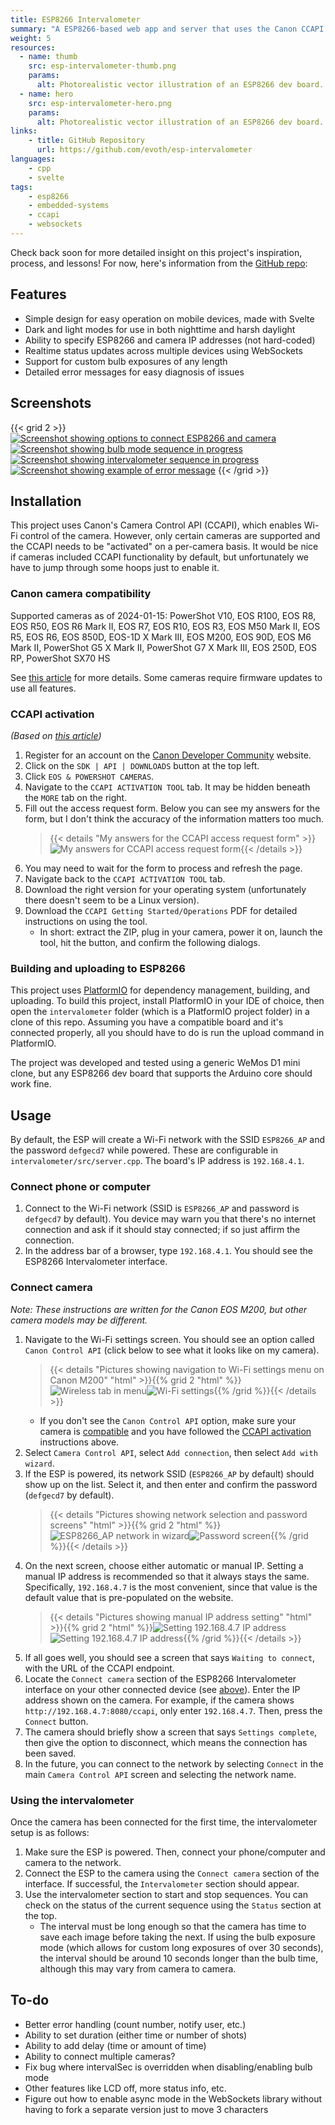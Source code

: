 ```yaml
---
title: ESP8266 Intervalometer
summary: "A ESP8266-based web app and server that uses the Canon CCAPI to trigger a series of exposures over Wi-Fi"
weight: 5
resources:
  - name: thumb
    src: esp-intervalometer-thumb.png
    params:
      alt: Photorealistic vector illustration of an ESP8266 dev board.
  - name: hero
    src: esp-intervalometer-hero.png
    params:
      alt: Photorealistic vector illustration of an ESP8266 dev board.
links:
    - title: GitHub Repository
      url: https://github.com/evoth/esp-intervalometer
languages:
    - cpp
    - svelte
tags:
    - esp8266
    - embedded-systems
    - ccapi
    - websockets
---
```


Check back soon for more detailed insight on this project's inspiration, process, and lessons! For now, here's information from the [GitHub repo](https://github.com/evoth/esp-intervalometer):

## Features

- Simple design for easy operation on mobile devices, made with Svelte
- Dark and light modes for use in both nighttime and harsh daylight
- Ability to specify ESP8266 and camera IP addresses (not hard-coded)
- Realtime status updates across multiple devices using WebSockets
- Support for custom bulb exposures of any length
- Detailed error messages for easy diagnosis of issues

## Screenshots

{{< grid 2 >}}
[![Screenshot showing options to connect ESP8266 and camera](screenshots/screenshot_1.png)](screenshots/screenshot_1.png)
[![Screenshot showing bulb mode sequence in progress](screenshots/screenshot_2.png)](screenshots/screenshot_2.png)
[![Screenshot showing intervalometer sequence in progress](screenshots/screenshot_3.png)](screenshots/screenshot_3.png)
[![Screenshot showing example of error message](screenshots/screenshot_4.png)](screenshots/screenshot_4.png)
{{< /grid >}}

## Installation

This project uses Canon's Camera Control API (CCAPI), which enables Wi-Fi control of the camera. However, only certain cameras are supported and the CCAPI needs to be "activated" on a per-camera basis. It would be nice if cameras included CCAPI functionality by default, but unfortunately we have to jump through some hoops just to enable it.

### Canon camera compatibility

Supported cameras as of 2024-01-15: PowerShot V10, EOS R100, EOS R8, EOS R50, EOS R6 Mark II, EOS R7, EOS R10, EOS R3, EOS M50 Mark II, EOS R5, EOS R6, EOS 850D, EOS-1D X Mark III, EOS M200, EOS 90D, EOS M6 Mark II, PowerShot G5 X Mark II, PowerShot G7 X Mark III, EOS 250D, EOS RP, PowerShot SX70 HS

See [this article](https://developers.canon-europe.com/s/article/Latest-CCAPI) for more details. Some cameras require firmware updates to use all features.

### CCAPI activation

_(Based on [this article](https://developercommunity.usa.canon.com/s/article/How-do-I-apply-for-a-development-tool-SDK-API-Etc))_

1. Register for an account on the [Canon Developer Community](https://developercommunity.usa.canon.com/s/) website.
2. Click on the `SDK | API | DOWNLOADS` button at the top left.
3. Click `EOS & POWERSHOT CAMERAS`.
4. Navigate to the `CCAPI ACTIVATION TOOL` tab. It may be hidden beneath the `MORE` tab on the right.
5. Fill out the access request form. Below you can see my answers for the form, but I don't think the accuracy of the information matters too much.
   > {{< details "My answers for the CCAPI access request form" >}}![My answers for CCAPI access request form](screenshots/ccapi_form.png){{< /details >}}
6. You may need to wait for the form to process and refresh the page.
7. Navigate back to the `CCAPI ACTIVATION TOOL` tab.
8. Download the right version for your operating system (unfortunately there doesn't seem to be a Linux version).
9. Download the `CCAPI Getting Started/Operations` PDF for detailed instructions on using the tool.
   - In short: extract the ZIP, plug in your camera, power it on, launch the tool, hit the button, and confirm the following dialogs.

### Building and uploading to ESP8266

This project uses [PlatformIO](https://platformio.org/) for dependency management, building, and uploading. To build this project, install PlatformIO in your IDE of choice, then open the `intervalometer` folder (which is a PlatformIO project folder) in a clone of this repo. Assuming you have a compatible board and it's connected properly, all you should have to do is run the upload command in PlatformIO.

The project was developed and tested using a generic WeMos D1 mini clone, but any ESP8266 dev board that supports the Arduino core should work fine.

## Usage

By default, the ESP will create a Wi-Fi network with the SSID `ESP8266_AP` and the password `defgecd7` while powered. These are configurable in `intervalometer/src/server.cpp`. The board's IP address is `192.168.4.1`.

### Connect phone or computer

1. Connect to the Wi-Fi network (SSID is `ESP8266_AP` and password is `defgecd7` by default). You device may warn you that there's no internet connection and ask if it should stay connected; if so just affirm the connection.
2. In the address bar of a browser, type `192.168.4.1`. You should see the ESP8266 Intervalometer interface.

### Connect camera

_Note: These instructions are written for the Canon EOS M200, but other camera models may be different._

1. Navigate to the Wi-Fi settings screen. You should see an option called `Canon Control API` (click below to see what it looks like on my camera).
   > {{< details "Pictures showing navigation to Wi-Fi settings menu on Canon M200" "html" >}}{{% grid 2 "html" %}}![Wireless tab in menu](screenshots/m200_menu.png)![Wi-Fi settings](screenshots/m200_wifi.png){{% /grid %}}{{< /details >}}
   - If you don't see the `Canon Control API` option, make sure your camera is [compatible](https://developers.canon-europe.com/s/article/Latest-CCAPI) and you have followed the [CCAPI activation](#ccapi-activation) instructions above.
2. Select `Camera Control API`, select `Add connection`, then select `Add with wizard`.
3. If the ESP is powered, its network SSID (`ESP8266_AP` by default) should show up on the list. Select it, and then enter and confirm the password (`defgecd7` by default).
   > {{< details "Pictures showing network selection and password screens" "html" >}}{{% grid 2 "html" %}}![ESP8266_AP network in wizard](screenshots/m200_network.png)![Password screen](screenshots/m200_password.png){{% /grid %}}{{< /details >}}
4. On the next screen, choose either automatic or manual IP. Setting a manual IP address is recommended so that it always stays the same. Specifically, `192.168.4.7` is the most convenient, since that value is the default value that is pre-populated on the website.
   > {{< details "Pictures showing manual IP address setting" "html" >}}{{% grid 2 "html" %}}![Setting 192.168.4.7 IP address](screenshots/m200_ip.png)![Setting 192.168.4.7 IP address](screenshots/m200_ip2.png){{% /grid %}}{{< /details >}}
5. If all goes well, you should see a screen that says `Waiting to connect`, with the URL of the CCAPI endpoint.
6. Locate the `Connect camera` section of the ESP8266 Intervalometer interface on your other connected device (see [above](#connect-phone-or-computer)). Enter the IP address shown on the camera. For example, if the camera shows `http://192.168.4.7:8080/ccapi`, only enter `192.168.4.7`. Then, press the `Connect` button.
7. The camera should briefly show a screen that says `Settings complete`, then give the option to disconnect, which means the connection has been saved.
8. In the future, you can connect to the network by selecting `Connect` in the main `Camera Control API` screen and selecting the network name.

### Using the intervalometer

Once the camera has been connected for the first time, the intervalometer setup is as follows:

1. Make sure the ESP is powered. Then, connect your phone/computer and camera to the network.
2. Connect the ESP to the camera using the `Connect camera` section of the interface. If successful, the `Intervalometer` section should appear.
3. Use the intervalometer section to start and stop sequences. You can check on the status of the current sequence using the `Status` section at the top.
   - The interval must be long enough so that the camera has time to save each image before taking the next. If using the bulb exposure mode (which allows for custom long exposures of over 30 seconds), the interval should be around 10 seconds longer than the bulb time, although this may vary from camera to camera.

## To-do

- Better error handling (count number, notify user, etc.)
- Ability to set duration (either time or number of shots)
- Ability to add delay (time or amount of time)
- Ability to connect multiple cameras?
- Fix bug where intervalSec is overridden when disabling/enabling bulb mode
- Other features like LCD off, more status info, etc.
- Figure out how to enable async mode in the WebSockets library without having to fork a separate version just to move 3 characters